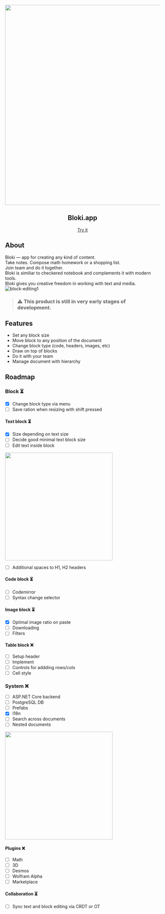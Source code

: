 <br>
<div align="center">
  <img 
    src="https://user-images.githubusercontent.com/17229619/162398315-7605cc86-de6a-4a20-b89b-52263cf92964.png" 
    align="center"
    width="650"
  />
</div> 

<h2 align="center">Bloki.app</h2>
<p align="center"><a href="https://bloki.app">Try it</a></p>

## About

Bloki — app for creating any kind of content.  
Take notes. Compose math homework or a shopping list.  
Join team and do it together.  
Bloki is similiar to checkered notebook and complements it with modern tools.  
Bloki gives you creative freedom in working with text and media.  
![block-editing1](https://user-images.githubusercontent.com/17229619/162616223-7bada943-3944-4fe4-83fa-76e96ec87f3d.gif)

> ### ⚠️ This product is still in very early stages of development.

## Features
- Set any block size
- Move block to any position of the document
- Change block type (code, headers, images, etc)
- Draw on top of blocks 
- Do it with your team
- Manage document with hierarchy

## Roadmap

### Block ⏳
- [x] Change block type via menu
- [ ] Save ration when resizing with shift pressed
#### Text block ⏳
- [x] Size depending on text size
- [ ] Decide good minimal text block size
- [ ] Edit text inside block 
<img src="https://user-images.githubusercontent.com/17229619/162611730-1f9cfe16-1a17-46d1-b493-a548ca935d18.png" width="350" />  

- [ ] Additional spaces to H1, H2 headers
#### Code block ⏳
- [ ] Codemirror
- [ ] Syntax change selector
#### Image block ⏳
- [x] Optimal image ratio on paste
- [ ] Downloading
- [ ] Filters
#### Table block ❌
- [ ] Setup header
- [ ] Implement
- [ ] Controls for addding rows/cols
- [ ] Cell style
### System ❌
- [ ] ASP.NET Core backend
- [ ] PostgreSQL DB
- [ ] Prefabs
- [x] I18n
- [ ] Search across documents
- [ ] Nested documents
<img src="https://user-images.githubusercontent.com/17229619/162612650-52093ee8-8523-4a53-8d86-2f89a312f54a.png" width="350" />  

#### Plugins ❌
- [ ] Math
- [ ] 3D
- [ ] Desmos
- [ ] Wolfram Alpha
- [ ] Marketplace
#### Collaboration ⏳
- [ ] Sync text and block editing via CRDT or OT
